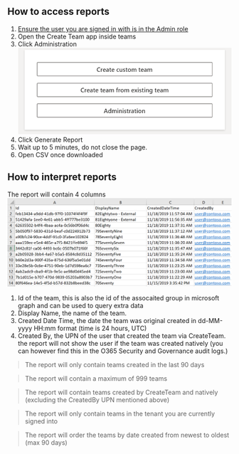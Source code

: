## How to access reports

1. [Ensure the user you are signed in with is in the Admin role](ManagingUserRoles.md)
2. Open the Create Team app inside teams
3. Click Administration
![Screenshot](images/create-team-menu.png)
4. Click Generate Report
5. Wait up to 5 minutes, do not close the page.
5. Open CSV once downloaded

## How to interpret reports

The report will contain 4 columns
![Screenshot](images/create-team-report-preview.png)
1. Id of the team, this is also the id of the assocaited group in microsoft graph and can be used to query extra data
2. Display Name, the name of the team.
3. Created Date Time, the date the team was original created in dd-MM-yyyy HH:mm format (time is 24 hours, UTC)
4. Created By, the UPN of the user that created the team via CreateTeam. the report will not show the user if the team was created natively (you can however find this in the O365 Security and Governance audit logs.)

>The report will only contain teams created in the last 90 days

>The report will contain a maximum of 999 teams

>The report will contain teams created by CreateTeam and natively (excluding the CreatedBy UPN mentioned above)

>The report will only contain teams in the tenant you are currently signed into

>The report will order the teams by date created from newest to oldest (max 90 days)
